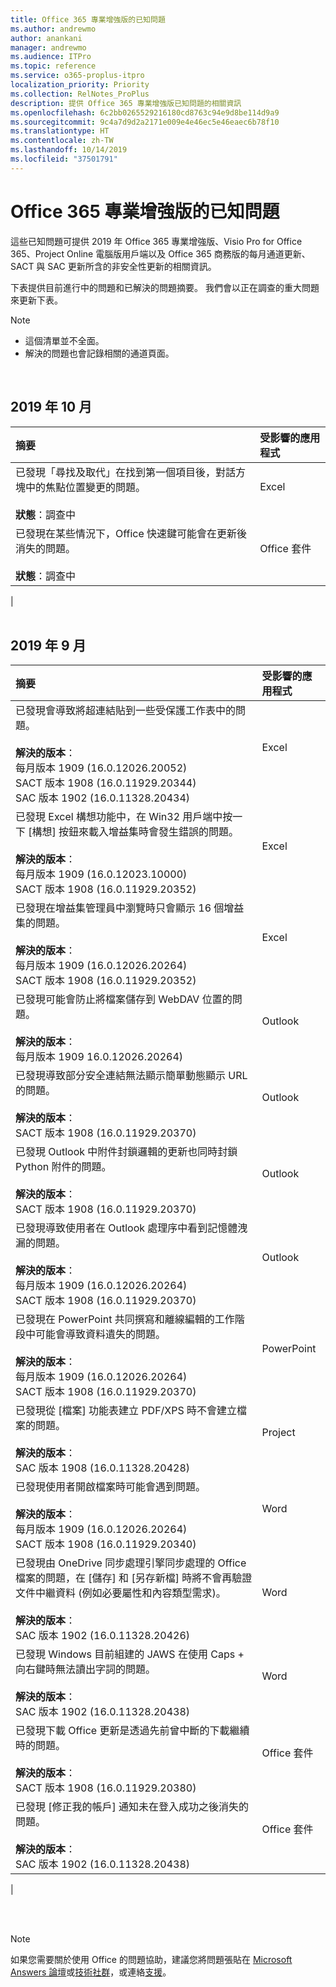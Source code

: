 ```yaml
---
title: Office 365 專業增強版的已知問題
ms.author: andrewmo
author: anankani
manager: andrewmo
ms.audience: ITPro
ms.topic: reference
ms.service: o365-proplus-itpro
localization_priority: Priority
ms.collection: RelNotes_ProPlus
description: 提供 Office 365 專業增強版已知問題的相關資訊
ms.openlocfilehash: 6c2bb0265529216180cd8763c94e9d8be114d9a9
ms.sourcegitcommit: 9c4a7d9d2a2171e009e4e46ec5e46eaec6b78f10
ms.translationtype: HT
ms.contentlocale: zh-TW
ms.lasthandoff: 10/14/2019
ms.locfileid: "37501791"
---
```

# <a name="office-365-proplus-known-issues"></a>Office 365 專業增強版的已知問題

這些已知問題可提供 2019 年 Office 365 專業增強版、Visio Pro for Office 365、Project Online 電腦版用戶端以及 Office 365 商務版的每月通道更新、SACT 與 SAC 更新所含的非安全性更新的相關資訊。

下表提供目前進行中的問題和已解決的問題摘要。  我們會以正在調查的重大問題來更新下表。

 > [!NOTE]
 >- 這個清單並不全面。
 >- 解決的問題也會記錄相關的通道頁面。

<br>

## <a name="october-2019"></a>2019 年 10 月

|摘要|受影響的應用程式|
|:-------------------------------------------------------------------------------------|:---------------------|
|已發現「尋找及取代」在找到第一個項目後，對話方塊中的焦點位置變更的問題。 <br><br> **狀態**：調查中|Excel<br><br>
|已發現在某些情況下，Office 快速鍵可能會在更新後消失的問題。  <br><br> **狀態**：調查中|Office 套件<br><br>
|
<br>
<br>

## <a name="september-2019"></a>2019 年 9 月

|摘要|受影響的應用程式|
|:-------------------------------------------------------------------------------------|:---------------------|
|已發現會導致將超連結貼到一些受保護工作表中的問題。 <br><br> **解決的版本**： <br>每月版本 1909 (16.0.12026.20052) <br> SACT 版本 1908 (16.0.11929.20344) <br> SAC 版本 1902 (16.0.11328.20434)|Excel<br><br>
|已發現 Excel 構想功能中，在 Win32 用戶端中按一下 [構想] 按鈕來載入增益集時會發生錯誤的問題。 <br><br> **解決的版本**： <br>每月版本 1909 (16.0.12023.10000) <br> SACT 版本 1908 (16.0.11929.20352) <br>|Excel<br><br>
|已發現在增益集管理員中瀏覽時只會顯示 16 個增益集的問題。 <br><br>**解決的版本**： <br>每月版本 1909 (16.0.12026.20264) <br> SACT 版本 1908 (16.0.11929.20352) <br>|Excel<br><br>
|已發現可能會防止將檔案儲存到 WebDAV 位置的問題。<br><br>**解決的版本**： <br>每月版本 1909 16.0.12026.20264)|Outlook<br><br>
|已發現導致部分安全連結無法顯示簡單動態顯示 URL 的問題。<br><br>**解決的版本**： <br> SACT 版本 1908 (16.0.11929.20370)|Outlook<br><br>
|已發現 Outlook 中附件封鎖邏輯的更新也同時封鎖 Python 附件的問題。<br><br>**解決的版本**： <br>SACT 版本 1908 (16.0.11929.20370)|Outlook<br><br>
|已發現導致使用者在 Outlook 處理序中看到記憶體洩漏的問題。<br><br>**解決的版本**： <br>每月版本 1909 (16.0.12026.20264)<br> SACT 版本 1908 (16.0.11929.20370)|Outlook<br><br>
|已發現在 PowerPoint 共同撰寫和離線編輯的工作階段中可能會導致資料遺失的問題。<br><br>**解決的版本**： <br>每月版本 1909 (16.0.12026.20264)<br>SACT 版本 1908 (16.0.11929.20370) |PowerPoint<br><br>
|已發現從 [檔案] 功能表建立 PDF/XPS 時不會建立檔案的問題。 <br><br>**解決的版本**： <br>SAC 版本 1908 (16.0.11328.20428)|Project<br><br>
|已發現使用者開啟檔案時可能會遇到問題。<br><br>**解決的版本**： <br>每月版本 1909 (16.0.12026.20264) <br> SACT 版本 1908 (16.0.11929.20340)|Word<br><br>
|已發現由 OneDrive 同步處理引擎同步處理的 Office 檔案的問題，在 [儲存] 和 [另存新檔] 時將不會再驗證文件中繼資料 (例如必要屬性和內容類型需求)。<br><br>**解決的版本**： <br>SAC 版本 1902 (16.0.11328.20426)|Word<br><br>
|已發現 Windows 目前組建的 JAWS 在使用 Caps + 向右鍵時無法讀出字詞的問題。<br><br>**解決的版本**： <br>SAC 版本 1902 (16.0.11328.20438)|Word<br><br>
|已發現下載 Office 更新是透過先前曾中斷的下載繼續時的問題。<br><br>**解決的版本**： <br> SACT 版本 1908 (16.0.11929.20380)|Office 套件<br><br>
|已發現 [修正我的帳戶] 通知未在登入成功之後消失的問題。<br><br>**解決的版本**： <br>SAC 版本 1902 (16.0.11328.20438)|Office 套件<br><br>
|


<br>
<br>

> [!NOTE]
> 如果您需要關於使用 Office 的問題協助，建議您將問題張貼在 [Microsoft Answers 論壇](https://answers.microsoft.com/)或[技術社群](https://techcommunity.microsoft.com/)，或連絡[支援](https://support.microsoft.com/contactus)。
